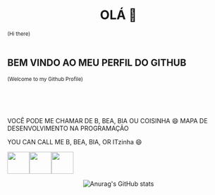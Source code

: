 <h1 align=center> OLÁ 👋</h1>
<sub>(Hi there)</sub>

<br>
<br>
          
## BEM VINDO AO MEU PERFIL DO GITHUB 
<sub>(Welcome to my Github Profile)</sub>

<br>
<br>
<br>




VOCÊ PODE ME CHAMAR DE B, BEA, BIA OU COISINHA 😄  MAPA DE DESENVOLVIMENTO NA PROGRAMAÇÃO 

YOU CAN CALL ME B, BEA, BIA, OR ITzinha 😄  

<img src="https://cdn.jsdelivr.net/gh/devicons/devicon/icons/bootstrap/bootstrap-original-wordmark.svg" width = 50px /><img src="https://cdn.jsdelivr.net/gh/devicons/devicon/icons/csharp/csharp-original.svg" width = 50px /><img src="https://cdn.jsdelivr.net/gh/devicons/devicon/icons/css3/css3-original.svg" width = 50px />  <div align=center>![Anurag's GitHub stats](https://github-readme-stats.vercel.app/api?username=BeaCavalheiro&show_icons=true&theme=dracula)</div>
         


          


























<!--
**BeaCavalheiro/BeaCavalheiro** is a ✨ _special_ ✨ repository because its `README.md` (this file) appears on your GitHub profile.

Here are some ideas to get you started:

- 🔭 I’m currently working on ...
- 🌱 I’m currently learning ...
- 👯 I’m looking to collaborate on ...
- 🤔 I’m looking for help with ...
- 💬 Ask me about ...
- 📫 How to reach me: ...
- 😄 Pronouns: ...
- ⚡ Fun fact: ...
-->
